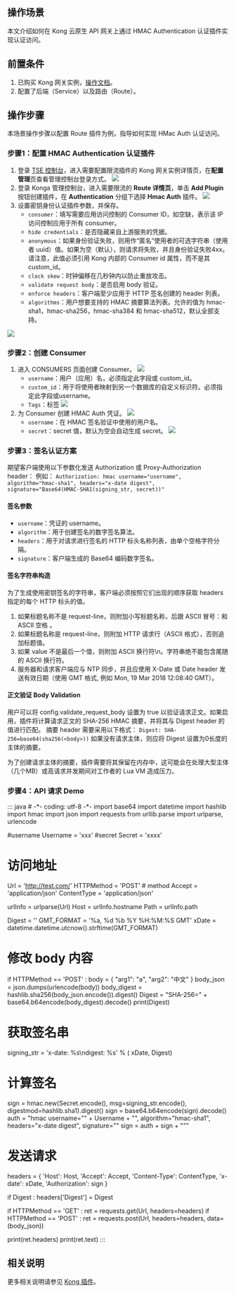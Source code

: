 ## 操作场景

本文介绍如何在 Kong 云原生 API 网关上通过 HMAC Authentication 认证插件实现认证访问。


## 前置条件

1. 已购买 Kong 网关实例，[操作文档](https://cloud.tencent.com/document/product/1364/72495)。
2. 配置了后端（Service）以及路由（Route）。

   

## 操作步骤

本场景操作步骤以配置 Route 插件为例，指导如何实现 HMac Auth 认证访问。

### 步骤1：配置 HMAC Authentication 认证插件


1. 登录 [TSE 控制台](https://console.cloud.tencent.com/tse/kong)，进入需要配置限流插件的 Kong 网关实例详情页，在**配置管理**页查看管理控制台登录方式。
   <img src="https://qcloudimg.tencent-cloud.cn/raw/296cd720bc50aba0da782189d28d0073.jpg">
2. 登录 Konga 管理控制台，进入需要限流的 **Route 详情页**，单击 **Add Plugin** 按钮创建插件，在 **Authentication** 分组下选择 **Hmac Auth** 插件。
![](https://qcloudimg.tencent-cloud.cn/raw/639d56f9b980a1494afebe7fdde3091e.png)
3. 设置密钥身份认证插件参数，并保存。
   - `consumer`：填写需要应用访问控制的 Consumer ID，如空缺，表示该 IP 访问控制应用于所有 consumer。
   - `hide credentials`：是否隐藏来自上游服务的凭据。
   - `anonymous`：如果身份验证失败，则用作“匿名”使用者的可选字符串（使用者 uuid）值。如果为空（默认），则请求将失败，并且身份验证失败4xx。 请注意，此值必须引用 Kong 内部的 Consumer id 属性，而不是其 custom_id。
   - `clock skew`：时钟偏移在几秒钟内以防止重放攻击。
   - `validate request body`：是否启用 body 验证。
   - `enforce headers`：客户端至少应用于 HTTP 签名创建的 header 列表。
   - `algorithms`：用户想要支持的 HMAC 摘要算法列表。允许的值为 hmac-sha1，hmac-sha256，hmac-sha384 和 hmac-sha512，默认全部支持。


![](https://qcloudimg.tencent-cloud.cn/raw/186ad6da14c9bc04e2f867fe32ec7c58.png)



### 步骤2：创建 Consumer

1. 进入 CONSUMERS 页面创建 Consumer。
![](https://qcloudimg.tencent-cloud.cn/raw/c25d13ba2d5ee3806cd07a48a393cf56.png)
   - `username`：用户（应用）名，必须指定此字段或 custom_id。
   - `custom_id`：用于将使用者映射到另一个数据库的自定义标识符。必须指定此字段或username。
   - `Tags`：标签
![](https://qcloudimg.tencent-cloud.cn/raw/c8aeb460bffac998acdb012085603044.png)
2. 为 Consumer 创建 HMAC Auth 凭证。
![](https://qcloudimg.tencent-cloud.cn/raw/05f5bd099a85ce614c6050e763202c5d.png)
   - `username`：在 HMAC 签名验证中使用的用户名。
   - `secret`：secret 值，默认为空会自动生成 secret。
![](https://qcloudimg.tencent-cloud.cn/raw/d5f93dd696c7d3ea9a198955cb12ae56.png)

### 步骤3：签名认证方案

期望客户端使用以下参数化发送 Authorization 或 Proxy-Authorization header：
例如：
`Authorization: hmac username="username", algorithm="hmac-sha1", headers="x-date digest", signature="Base64(HMAC-SHA1(signing_str, secret))"`

#### 签名参数
   - `username`：凭证的 username。
   - `algorithm`：用于创建签名的数字签名算法。
   - `headers`：用于对请求进行签名的 HTTP 标头名称列表，由单个空格字符分隔。
   - `signature`：客户端生成的 Base64 编码数字签名。



#### 签名字符串构造
为了生成使用密钥签名的字符串，客户端必须按照它们出现的顺序获取 headers 指定的每个 HTTP 标头的值。

1. 如果标题名称不是 request-line，则附加小写标题名称，后跟 ASCII 冒号：和 ASCII 空格 。
2. 如果标题名称是 request-line，则附加 HTTP 请求行（ASCII 格式），否则追加标题值。
3. 如果 value 不是最后一个值，则附加 ASCII 换行符\n。字符串绝不能包含尾随的 ASCII 换行符。
4. 服务器和请求客户端应与 NTP 同步，并且应使用 X-Date 或 Date header 发送有效日期（使用 GMT 格式, 例如 Mon, 19 Mar 2018 12:08:40 GMT）。

#### 正文验证 Body Validation
用户可以将 config.validate_request_body 设置为 true 以验证请求正文。如果启用，插件将计算请求正文的 SHA-256 HMAC 摘要，并将其与 Digest header 的值进行匹配。 摘要 header 需要采用以下格式：
`Digest: SHA-256=base64(sha256(<body>))`
如果没有请求主体，则应将 Digest 设置为0长度的主体的摘要。


<dx-alert infotype="notice" title="">
为了创建请求主体的摘要，插件需要将其保留在内存中，这可能会在处理大型主体（几个MB）或高请求并发期间对工作者的 Lua VM 造成压力。
</dx-alert>




### 步骤4：API 请求 Demo
<dx-codeblock>
:::  java
# -*- coding: utf-8 -*-
import base64
import datetime
import hashlib
import hmac
import json
import requests
from urllib.parse import urlparse, urlencode

#username
Username = 'xxx'
#secret
Secret = 'xxxx'

# 访问地址
Url = 'http://test.com/'
HTTPMethod = 'POST'  # method
Accept = 'application/json'
ContentType = 'application/json'

urlInfo = urlparse(Url)
Host = urlInfo.hostname
Path = urlInfo.path

Digest = ''
GMT_FORMAT = '%a, %d %b %Y %H:%M:%S GMT'
xDate = datetime.datetime.utcnow().strftime(GMT_FORMAT)

# 修改 body 内容
if HTTPMethod == 'POST' :
    body = { "arg1": "a", "arg2": "中文" }
    body_json = json.dumps(urlencode(body))
    body_digest = hashlib.sha256(body_json.encode()).digest()
    Digest = "SHA-256=" + base64.b64encode(body_digest).decode()
    print(Digest)

# 获取签名串
signing_str = 'x-date: %s\ndigest: %s' % (
    xDate, Digest)

# 计算签名
sign = hmac.new(Secret.encode(), msg=signing_str.encode(), digestmod=hashlib.sha1).digest()
sign = base64.b64encode(sign).decode()
auth = "hmac username=\"" + Username + "\", algorithm=\"hmac-sha1\", headers=\"x-date digest\", signature=\""
sign = auth + sign + "\""

# 发送请求
headers = {
    'Host': Host,
    'Accept': Accept,
    'Content-Type': ContentType,
    'x-date': xDate,
    'Authorization': sign
}

if Digest :
    headers['Digest'] = Digest

if HTTPMethod == 'GET' :
    ret = requests.get(Url, headers=headers)
if HTTPMethod == 'POST' :
    ret = requests.post(Url, headers=headers, data=(body_json))

print(ret.headers)
print(ret.text)
:::
</dx-codeblock>




## 相关说明

更多相关说明请参见 [Kong 插件](https://docs.konghq.com/hub/kong-inc/hmac-auth/)。
